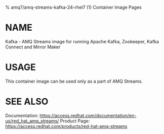 % amq7/amq-streams-kafka-24-rhel7 (1) Container Image Pages

# NAME

Kafka - AMQ Streams image for running Apache Kafka, Zookeeper, Kafka Connect and Mirror Maker

# USAGE

This container image can be used only as a part of AMQ Streams.

# SEE ALSO

Documentation: https://access.redhat.com/documentation/en-us/red_hat_amq_streams/
Product Page: https://access.redhat.com/products/red-hat-amq-streams
